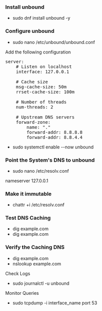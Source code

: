 ### Install unbound
- sudo dnf install unbound -y

### Configure unbound
- sudo nano /etc/unbound/unbound.conf

Add the following configuration

<pre>
server:
    # Listen on localhost
    interface: 127.0.0.1

    # Cache size
    msg-cache-size: 50m
    rrset-cache-size: 100m

    # Number of threads
    num-threads: 2

    # Upstream DNS servers
    forward-zone:
        name: "."
        forward-addr: 8.8.8.8
        forward-addr: 8.8.4.4
</pre>

- sudo systemctl enable --now unbound

### Point the System's DNS to unbound

- sudo nano /etc/resolv.conf

nameserver 127.0.0.1

### Make it immutable

- chattr +i /etc/resolv.conf

### Test DNS Caching

- dig example.com
- dig example.com


### Verify the Caching DNS

- dig example.com
- nslookup example.com

Check Logs

- sudo journalctl -u unbound

Monitor Queries

- sudo tcpdump -i interface_name port 53

